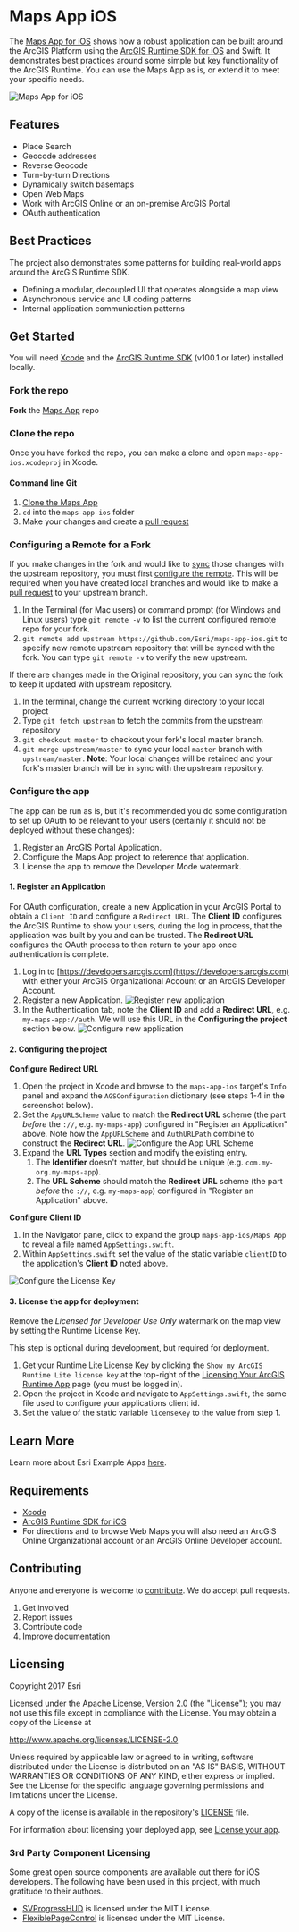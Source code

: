 # Maps App iOS

The [Maps App for iOS](https://developers.arcgis.com/example-apps/maps-app-ios/?utm_source=github&utm_medium=web&utm_campaign=example_apps_maps_app_ios) shows how a robust application can be built around the ArcGIS Platform using the [ArcGIS Runtime SDK for iOS](https://developers.arcgis.com/ios/) and Swift. It demonstrates best practices around some simple but key functionality of the ArcGIS Runtime. You can use the Maps App as is, or extend it to meet your specific needs.

![Maps App for iOS](/docs/images/app-screenshots.png)

## Features
* Place Search
* Geocode addresses
* Reverse Geocode
* Turn-by-turn Directions
* Dynamically switch basemaps
* Open Web Maps
* Work with ArcGIS Online or an on-premise ArcGIS Portal
* OAuth authentication

## Best Practices
The project also demonstrates some patterns for building real-world apps around the ArcGIS Runtime SDK.

* Defining a modular, decoupled UI that operates alongside a map view
* Asynchronous service and UI coding patterns
* Internal application communication patterns

## Get Started
You will need [Xcode](https://itunes.apple.com/us/app/xcode/id497799835?mt=12) and the [ArcGIS Runtime SDK](https://developers.arcgis.com/ios/latest/swift/guide/install.htm#ESRI_SECTION1_D57435A2BEBC4D29AFA3A4CAA722506A) (v100.1 or later) installed locally.

### Fork the repo
**Fork** the [Maps App](https://github.com/Esri/maps-app-ios/fork) repo

### Clone the repo
Once you have forked the repo, you can make a clone and open `maps-app-ios.xcodeproj` in Xcode.

#### Command line Git
1. [Clone the Maps App](https://help.github.com/articles/fork-a-repo/#step-2-create-a-local-clone-of-your-fork)
2. `cd` into the `maps-app-ios` folder
3. Make your changes and create a [pull request](https://help.github.com/articles/creating-a-pull-request)

### Configuring a Remote for a Fork
If you make changes in the fork and would like to [sync](https://help.github.com/articles/syncing-a-fork/) those changes with the upstream repository, you must first [configure the remote](https://help.github.com/articles/configuring-a-remote-for-a-fork/). This will be required when you have created local branches and would like to make a [pull request](https://help.github.com/articles/creating-a-pull-request) to your upstream branch.

1. In the Terminal (for Mac users) or command prompt (for Windows and Linux users) type `git remote -v` to list the current configured remote repo for your fork.
2. `git remote add upstream https://github.com/Esri/maps-app-ios.git` to specify new remote upstream repository that will be synced with the fork. You can type `git remote -v` to verify the new upstream.

If there are changes made in the Original repository, you can sync the fork to keep it updated with upstream repository.

1. In the terminal, change the current working directory to your local project
2. Type `git fetch upstream` to fetch the commits from the upstream repository
3. `git checkout master` to checkout your fork's local master branch.
4. `git merge upstream/master` to sync your local `master` branch with `upstream/master`. **Note**: Your local changes will be retained and your fork's master branch will be in sync with the upstream repository.

### Configure the app
The app can be run as is, but it's recommended you do some configuration to set up OAuth to be relevant to your users (certainly it should not be deployed without these changes):

1. Register an ArcGIS Portal Application.
2. Configure the Maps App project to reference that application.
3. License the app to remove the Developer Mode watermark.

#### 1. Register an Application 
For OAuth configuration, create a new Application in your ArcGIS Portal to obtain a `Client ID` and configure a `Redirect URL`. The **Client ID** configures the ArcGIS Runtime to show your users, during the log in process, that the application was built by you and can be trusted. The **Redirect URL** configures the OAuth process to then return to your app once authentication is complete.

1. Log in to [https://developers.arcgis.com](https://developers.arcgis.com) with either your ArcGIS Organizational Account or an ArcGIS Developer Account.
2. Register a new Application. ![Register new application](/docs/images/create-application.png)
3. In the Authentication tab, note the **Client ID** and add a **Redirect URL**, e.g. `my-maps-app://auth`. We will use this URL in the **Configuring the project** section below. ![Configure new application](/docs/images/configure-application.png)

#### 2. Configuring the project

**Configure Redirect URL**

1. Open the project in Xcode and browse to the `maps-app-ios` target's `Info` panel and expand the `AGSConfiguration` dictionary (see steps 1-4 in the screenshot below).
2. Set the `AppURLScheme` value to match the **Redirect URL** scheme (the part *before* the `://`, e.g. `my-maps-app`) configured in "Register an Application" above. Note how the `AppURLScheme` and `AuthURLPath` combine to construct the **Redirect URL**. ![Configure the App URL Scheme](/docs/images/configure-xcode-url-scheme.png)
3. Expand the **URL Types** section and modify the existing entry.
    1. The **Identifier** doesn't matter, but should be unique (e.g. `com.my-org.my-maps-app`).
    2. The **URL Scheme** should match the **Redirect URL** scheme (the part *before* the `://`, e.g. `my-maps-app`) configured in "Register an Application" above.

**Configure Client ID**

1. In the Navigator pane, click to expand the group `maps-app-ios/Maps App` to reveal a file named `AppSettings.swift`. 
2. Within `AppSettings.swift` set the value of the static variable `clientID` to the application's **Client ID** noted above.

![Configure the License Key](/docs/images/configure-app-settings.png)

#### 3. License the app for deployment
Remove the _Licensed for Developer Use Only_ watermark on the map view by setting the Runtime License Key.

This step is optional during development, but required for deployment.

1. Get your Runtime Lite License Key by clicking the `Show my ArcGIS Runtime Lite license key` at the top-right of the [Licensing Your ArcGIS Runtime App](https://developers.arcgis.com/arcgis-runtime/licensing/) page (you must be logged in).
2. Open the project in Xcode and navigate to `AppSettings.swift`, the same file used to configure your applications client id.
3. Set the value of the static variable `licenseKey` to the value from step 1.

## Learn More
Learn more about Esri Example Apps [here](https://developers.arcgis.com/example-apps).

## Requirements
* [Xcode](https://itunes.apple.com/us/app/xcode/id497799835?mt=12)
* [ArcGIS Runtime SDK for iOS](https://developers.arcgis.com/ios/)
* For directions and to browse Web Maps you will also need an ArcGIS Online Organizational account or an ArcGIS Online Developer account.

## Contributing
Anyone and everyone is welcome to [contribute](CONTRIBUTING.md). We do accept pull requests.

1. Get involved
2. Report issues
3. Contribute code
4. Improve documentation

## Licensing
Copyright 2017 Esri

Licensed under the Apache License, Version 2.0 (the "License"); you may not use this file except in compliance with the License. You may obtain a copy of the License at

http://www.apache.org/licenses/LICENSE-2.0

Unless required by applicable law or agreed to in writing, software distributed under the License is distributed on an "AS IS" BASIS, WITHOUT WARRANTIES OR CONDITIONS OF ANY KIND, either express or implied. See the License for the specific language governing permissions and limitations under the License.

A copy of the license is available in the repository's [LICENSE](LICENSE) file.

For information about licensing your deployed app, see [License your app](https://developers.arcgis.com/ios/latest/swift/guide/license-your-app.htm).

### 3rd Party Component Licensing
Some great open source components are available out there for iOS developers. The following have been used in this project, with much gratitude to their authors.
* [SVProgressHUD](https://github.com/SVProgressHUD/SVProgressHUD) is licensed under the MIT License.
* [FlexiblePageControl](https://github.com/shima11/FlexiblePageControl) is licensed under the MIT License.
